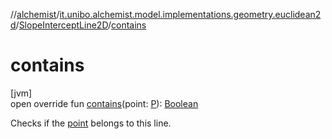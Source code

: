 //[alchemist](../../../index.md)/[it.unibo.alchemist.model.implementations.geometry.euclidean2d](../index.md)/[SlopeInterceptLine2D](index.md)/[contains](contains.md)

# contains

[jvm]\
open override fun [contains](contains.md)(point: [P](index.md)): [Boolean](https://kotlinlang.org/api/latest/jvm/stdlib/kotlin/-boolean/index.html)

Checks if the [point](contains.md) belongs to this line.
